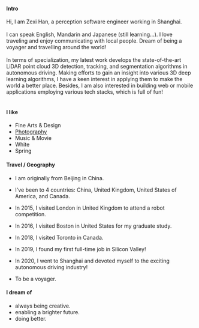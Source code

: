 
#### Intro
Hi, I am Zexi Han, a perception software engineer working in Shanghai.
<br><br>
I can speak English, Mandarin and Japanese (still learning…). I love traveling and enjoy communicating with local people. Dream of being a voyager and travelling around the world!
<br><br>
In terms of specialization, my latest work develops the state-of-the-art LiDAR point cloud 3D detection, tracking, and segmentation algorithms in autonomous driving. Making efforts to gain an insight into various 3D deep learning algorithms, I have a keen interest in applying them to make the world a better place. Besides, I am also interested in building web or mobile applications employing various tech stacks, which is full of fun!
<br><br>
#### I like
- Fine Arts & Design
- [Photography](https://instagram.com/bloomingliam)
- Music & Movie
- White
- Spring

#### Travel / Geography

- I am originally from Beijing in China.

- I've been to 4 countries: China, United Kingdom, United States of America, and Canada.

- In 2015, I visited London in United Kingdom to attend a robot competition.

- In 2016, I visited Boston in United States for my graduate study.

- In 2018, I visited Toronto in Canada.

- In 2019, I found my first full-time job in Silicon Valley!

- In 2020, I went to Shanghai and devoted myself to the exciting autonomous driving industry!

- To be a voyager.

#### I dream of
- always being creative.
- enabling a brighter future.
- doing better.
